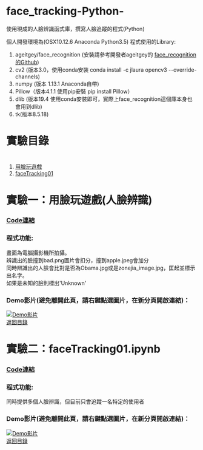 # face_tracking-Python-
使用現成的人臉辨識函式庫，撰寫人臉追蹤的程式(Python)

個人開發環境為(OSX10.12.6 Anaconda Python3.5)
程式使用的Library:
 1. ageitgey/face_recognition (安裝請參考開發者ageitgey的 [face_recognition的Github][])
 2. cv2 (版本3.0，使用conda安裝 conda install -c jlaura opencv3 --override-channels)
 3. numpy (版本 1.13.1 Anaconda自帶)
 4. Pillow（版本4.1.1 使用pip安裝 pip install Pillow）
 5. dlib (版本19.4 使用conda安裝即可，實際上face_recognition這個庫本身也會用到dlib)
 6. tk(版本8.5.18)

# <h1 id='experiment'>實驗目錄<h1>
 1. [用臉玩遊戲](#ex1)
 2. [faceTracking01](#ex2)

# <h1 id="ex1">實驗一：用臉玩遊戲(人臉辨識)</h1>  

### [Code連結](https://github.com/kabuto412rock/face_tracking-Python-/blob/master/%E7%94%A8%E8%87%89%E7%8E%A9%E9%81%8A%E6%88%B2(%E4%BD%BF%E7%94%A8face_recognition%E5%92%8Ctkinter%E9%96%8B%E7%99%BC%E4%B8%AD...).ipynb "用臉玩遊戲的Code連結")  
### 程式功能:

畫面為電腦攝影機所拍攝。  
辨識出的臉撞到bad.png圖片會扣分，撞到apple.jpeg會加分  
同時辨識出的人臉會比對是否為Obama.jpg或是zonejia_image.jpg，匡起並標示出名字。  
如果是未知的臉則標出'Unknown'  

### Demo影片(避免離開此頁，請右鍵點選圖片，在新分頁開啟連結)：
[![Demo影片](https://img.youtube.com/vi/RMP7lcNI4Ig/0.jpg)](https://www.youtube.com/watch?v=RMP7lcNI4Ig)  
[返回目錄](#experiment)

# <h1 id="ex2">實驗二：faceTracking01.ipynb</h1>  
 
### [Code連結](https://github.com/kabuto412rock/face_tracking-Python-/blob/master/faceTracking01.ipynb "faceTracking01的Code連結")

### 程式功能:
同時提供多個人臉辨識，但目前只會追蹤一名特定的使用者  

### Demo影片(避免離開此頁，請右鍵點選圖片，在新分頁開啟連結)：
[![Demo影片](https://img.youtube.com/vi/rYczpeB7o2Q/0.jpg)](https://www.youtube.com/watch?v=rYczpeB7o2Q)  
[返回目錄](#experiment)




 [face_recognition的Github]: https://github.com/ageitgey/face_recognition/ "face_recognition的Github"

